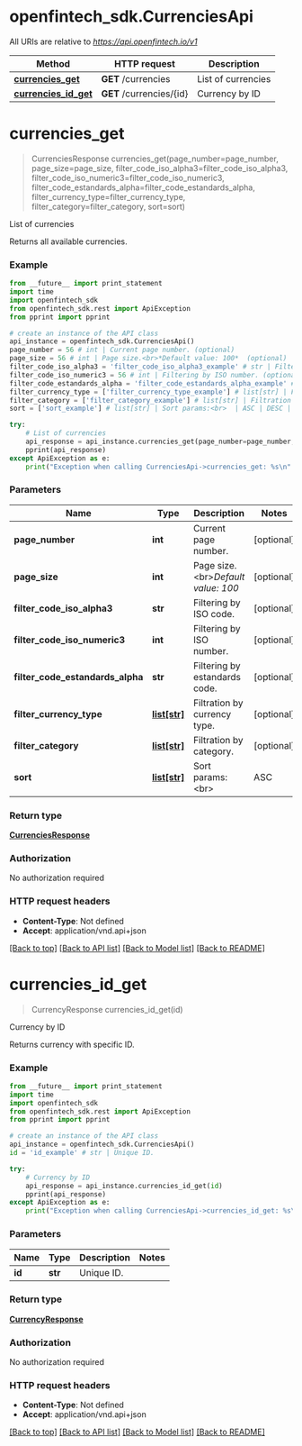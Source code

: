 # openfintech_sdk.CurrenciesApi

All URIs are relative to *https://api.openfintech.io/v1*

Method | HTTP request | Description
------------- | ------------- | -------------
[**currencies_get**](CurrenciesApi.md#currencies_get) | **GET** /currencies | List of currencies
[**currencies_id_get**](CurrenciesApi.md#currencies_id_get) | **GET** /currencies/{id} | Currency by ID


# **currencies_get**
> CurrenciesResponse currencies_get(page_number=page_number, page_size=page_size, filter_code_iso_alpha3=filter_code_iso_alpha3, filter_code_iso_numeric3=filter_code_iso_numeric3, filter_code_estandards_alpha=filter_code_estandards_alpha, filter_currency_type=filter_currency_type, filter_category=filter_category, sort=sort)

List of currencies

Returns all available currencies. 

### Example 
```python
from __future__ import print_statement
import time
import openfintech_sdk
from openfintech_sdk.rest import ApiException
from pprint import pprint

# create an instance of the API class
api_instance = openfintech_sdk.CurrenciesApi()
page_number = 56 # int | Current page number. (optional)
page_size = 56 # int | Page size.<br>*Default value: 100*  (optional)
filter_code_iso_alpha3 = 'filter_code_iso_alpha3_example' # str | Filtering by ISO code. (optional)
filter_code_iso_numeric3 = 56 # int | Filtering by ISO number. (optional)
filter_code_estandards_alpha = 'filter_code_estandards_alpha_example' # str | Filtering by estandards code. (optional)
filter_currency_type = ['filter_currency_type_example'] # list[str] | Filtration by currency type. (optional)
filter_category = ['filter_category_example'] # list[str] | Filtration by category. (optional)
sort = ['sort_example'] # list[str] | Sort params:<br>  | ASC | DESC | |-----|------| | name | -name | | type | -type | | category | -category | | code | -code | | code_iso_alpha3 | -code_iso_alpha3 | | code_iso_numeric3 | -code_iso_numeric3 | | code_estandards_alpha | -code_estandards_alpha |  (optional)

try: 
    # List of currencies
    api_response = api_instance.currencies_get(page_number=page_number, page_size=page_size, filter_code_iso_alpha3=filter_code_iso_alpha3, filter_code_iso_numeric3=filter_code_iso_numeric3, filter_code_estandards_alpha=filter_code_estandards_alpha, filter_currency_type=filter_currency_type, filter_category=filter_category, sort=sort)
    pprint(api_response)
except ApiException as e:
    print("Exception when calling CurrenciesApi->currencies_get: %s\n" % e)
```

### Parameters

Name | Type | Description  | Notes
------------- | ------------- | ------------- | -------------
 **page_number** | **int**| Current page number. | [optional] 
 **page_size** | **int**| Page size.&lt;br&gt;*Default value: 100*  | [optional] 
 **filter_code_iso_alpha3** | **str**| Filtering by ISO code. | [optional] 
 **filter_code_iso_numeric3** | **int**| Filtering by ISO number. | [optional] 
 **filter_code_estandards_alpha** | **str**| Filtering by estandards code. | [optional] 
 **filter_currency_type** | [**list[str]**](str.md)| Filtration by currency type. | [optional] 
 **filter_category** | [**list[str]**](str.md)| Filtration by category. | [optional] 
 **sort** | [**list[str]**](str.md)| Sort params:&lt;br&gt;  | ASC | DESC | |-----|------| | name | -name | | type | -type | | category | -category | | code | -code | | code_iso_alpha3 | -code_iso_alpha3 | | code_iso_numeric3 | -code_iso_numeric3 | | code_estandards_alpha | -code_estandards_alpha |  | [optional] 

### Return type

[**CurrenciesResponse**](CurrenciesResponse.md)

### Authorization

No authorization required

### HTTP request headers

 - **Content-Type**: Not defined
 - **Accept**: application/vnd.api+json

[[Back to top]](#) [[Back to API list]](../README.md#documentation-for-api-endpoints) [[Back to Model list]](../README.md#documentation-for-models) [[Back to README]](../README.md)

# **currencies_id_get**
> CurrencyResponse currencies_id_get(id)

Currency by ID

Returns currency with specific ID. 

### Example 
```python
from __future__ import print_statement
import time
import openfintech_sdk
from openfintech_sdk.rest import ApiException
from pprint import pprint

# create an instance of the API class
api_instance = openfintech_sdk.CurrenciesApi()
id = 'id_example' # str | Unique ID.

try: 
    # Currency by ID
    api_response = api_instance.currencies_id_get(id)
    pprint(api_response)
except ApiException as e:
    print("Exception when calling CurrenciesApi->currencies_id_get: %s\n" % e)
```

### Parameters

Name | Type | Description  | Notes
------------- | ------------- | ------------- | -------------
 **id** | **str**| Unique ID. | 

### Return type

[**CurrencyResponse**](CurrencyResponse.md)

### Authorization

No authorization required

### HTTP request headers

 - **Content-Type**: Not defined
 - **Accept**: application/vnd.api+json

[[Back to top]](#) [[Back to API list]](../README.md#documentation-for-api-endpoints) [[Back to Model list]](../README.md#documentation-for-models) [[Back to README]](../README.md)


